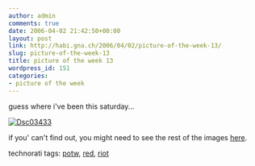 ```yaml
---
author: admin
comments: true
date: 2006-04-02 21:42:50+00:00
layout: post
link: http://habi.gna.ch/2006/04/02/picture-of-the-week-13/
slug: picture-of-the-week-13
title: picture of the week 13
wordpress_id: 151
categories:
- picture of the week
---
```



guess where i've been this saturday...



[![Dsc03433](http://habi.gna.ch/blog/images/DSC03433-tm.jpg)](http://habi.gna.ch/blog/images/DSC03433.jpg)



if you' can't find out, you might need to see the rest of the images [here](http://www.flickr.com/photos/habi/sets/72057594097067744/).





technorati tags: [potw](http://www.technorati.com/tag/potw), [red](http://www.technorati.com/tag/red), [riot](http://www.technorati.com/tag/riot)

